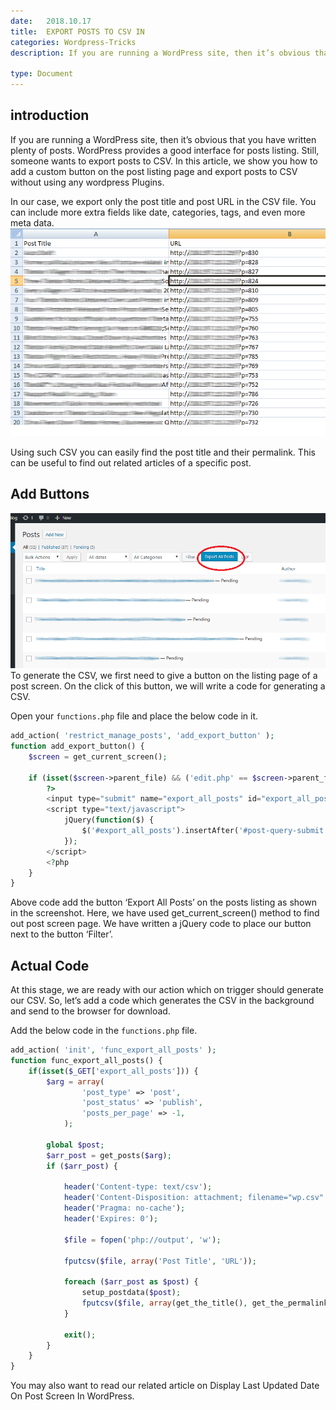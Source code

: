 ```yaml
---
date:	2018.10.17
title:	EXPORT POSTS TO CSV IN
categories: Wordpress-Tricks
description: If you are running a WordPress site, then it’s obvious that you have written plenty of posts. WordPress provides a good interface for posts listing. Still, someone wants to export posts to CSV. In this article, we show you how to add a custom button on the post listing page and export posts to CSV without using any wordpress Plugins

type: Document
---
```

## introduction
If you are running a WordPress site, then it’s obvious that you have written plenty of posts. WordPress provides a good interface for posts listing. Still, someone wants to export posts to CSV. In this article, we show you how to add a custom button on the post listing page and export posts to CSV without using any wordpress Plugins.

In our case, we export only the post title and post URL in the CSV file. You can include more extra fields like date, categories, tags, and even more meta data.
![exporttoCSV-1.png](/images/gellary/exporttoCSV-1.png)

Using such CSV you can easily find the post title and their permalink. This can be useful to find out related articles of a specific post.

## Add Buttons
![exporttoCSV-2.png](/images/gellary/exporttoCSV-2.png)
To generate the CSV, we first need to give a button on the listing page of a post screen. On the click of this button, we will write a code for generating a CSV.

Open your `functions.php` file and place the below code in it.

```php
add_action( 'restrict_manage_posts', 'add_export_button' );
function add_export_button() {
    $screen = get_current_screen();
 
    if (isset($screen->parent_file) && ('edit.php' == $screen->parent_file)) {
        ?>
        <input type="submit" name="export_all_posts" id="export_all_posts" class="button button-primary" value="Export All Posts">
        <script type="text/javascript">
            jQuery(function($) {
                $('#export_all_posts').insertAfter('#post-query-submit');
            });
        </script>
        <?php
    }
}
```
  
  Above code add the button ‘Export All Posts’ on the posts listing as shown in the screenshot. Here, we have used get_current_screen() method to find out post screen page. We have written a jQuery code to place our button next to the button ‘Filter’.

## Actual Code
At this stage, we are ready with our action which on trigger should generate our CSV. So, let’s add a code which generates the CSV in the background and send to the browser for download.

Add the below code in the `functions.php` file.

```php
add_action( 'init', 'func_export_all_posts' );
function func_export_all_posts() {
    if(isset($_GET['export_all_posts'])) {
        $arg = array(
                'post_type' => 'post',
                'post_status' => 'publish',
                'posts_per_page' => -1,
            );
 
        global $post;
        $arr_post = get_posts($arg);
        if ($arr_post) {
 
            header('Content-type: text/csv');
            header('Content-Disposition: attachment; filename="wp.csv"');
            header('Pragma: no-cache');
            header('Expires: 0');
 
            $file = fopen('php://output', 'w');
 
            fputcsv($file, array('Post Title', 'URL'));
 
            foreach ($arr_post as $post) {
                setup_postdata($post);
                fputcsv($file, array(get_the_title(), get_the_permalink()));
            }
 
            exit();
        }
    }
}
```
You may also want to read our related article on Display Last Updated Date On Post Screen In WordPress.



